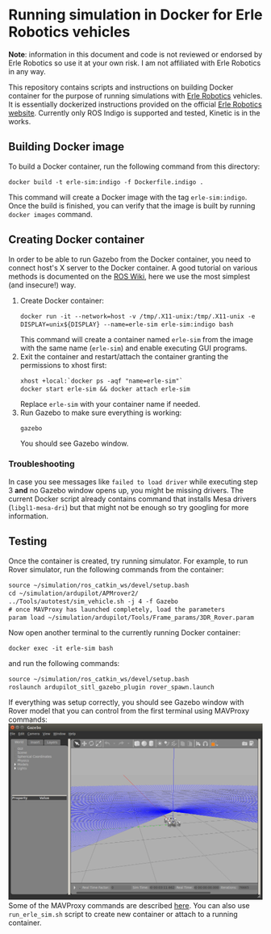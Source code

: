 # Running simulation in Docker for Erle Robotics vehicles
**Note**: information in this document and code is not reviewed or endorsed by Erle Robotics so use it at your own risk. I am not affiliated with Erle Robotics in any way.

This repository contains scripts and instructions on building Docker container for the purpose of running simulations with [Erle Robotics](http://erlerobotics.com/) vehicles. It is essentially dockerized instructions provided on the official  [Erle Robotics website](http://docs.erlerobotics.com/simulation). Currently only ROS Indigo is supported and tested, Kinetic is in the works.

## Building Docker image
To build a Docker container, run the following command from this directory:
```
docker build -t erle-sim:indigo -f Dockerfile.indigo .
```
This command will create a Docker image with the tag ```erle-sim:indigo```. Once the build is finished, you can verify that the image is built by running ```docker images``` command.

## Creating Docker container
In order to be able to run Gazebo from the Docker container, you need to connect host's X server to the Docker container. A good tutorial on various methods is documented on the [ROS Wiki](http://wiki.ros.org/docker/Tutorials/GUI), here we use the most simplest (and insecure!) way.
1. Create Docker container:
    ```
    docker run -it --network=host -v /tmp/.X11-unix:/tmp/.X11-unix -e DISPLAY=unix${DISPLAY} --name=erle-sim erle-sim:indigo bash
    ```
    This command will create a container named ```erle-sim``` from the image with the same name (```erle-sim```) and enable executing GUI programs.
2. Exit the container and restart/attach the container granting the permissions to xhost first:
    ```
    xhost +local:`docker ps -aqf "name=erle-sim"`
    docker start erle-sim && docker attach erle-sim
    ```
    Replace ```erle-sim``` with your container name if needed.
3. Run Gazebo to make sure everything is working:
    ```
    gazebo
    ```
    You should see Gazebo window.
### Troubleshooting
In case you see messages like ```failed to load driver``` while executing step 3 **and** no Gazebo window opens up, you might be missing drivers. The current Docker script already contains command that installs Mesa drivers (```libgl1-mesa-dri```) but that might not be enough so try googling for more information.
## Testing
Once the container is created, try running simulator. For example, to run Rover simulator, run the following commands from the container:
```
source ~/simulation/ros_catkin_ws/devel/setup.bash
cd ~/simulation/ardupilot/APMrover2/
../Tools/autotest/sim_vehicle.sh -j 4 -f Gazebo
# once MAVProxy has launched completely, load the parameters
param load ~/simulation/ardupilot/Tools/Frame_params/3DR_Rover.param
```
Now open another terminal to the currently running Docker container:
```
docker exec -it erle-sim bash
```
and run the following commands: 
```
source ~/simulation/ros_catkin_ws/devel/setup.bash
roslaunch ardupilot_sitl_gazebo_plugin rover_spawn.launch
```
If everything was setup correctly, you should see Gazebo window with Rover model that you can control from the first terminal using MAVProxy commands:
![Gazebo Erle Rover](./images/gazebo.png)
Some of the MAVProxy commands are described [here](http://docs.erlerobotics.com/simulation/vehicles/erle_rover/tutorial_1).
You can also use ```run_erle_sim.sh``` script to create new container or attach to a running container.